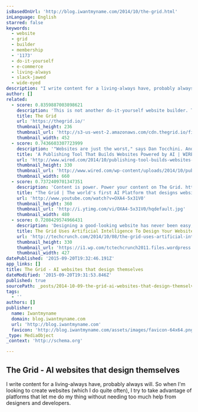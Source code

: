 ```yaml
---
isBasedOnUrl: 'http://blog.iwantmyname.com/2014/10/the-grid.html'
inLanguage: English
starred: false
keywords:
  - website
  - grid
  - builder
  - membership
  - '1173'
  - do-it-yourself
  - e-commerce
  - living-always
  - slack-jawed
  - wide-eyed
description: "I write content for a living-always have, probably always will. So when I'm looking to create websites (which I do quite often), I try to take advantage of platforms that let me do my thing without needing too much help from designers and developers."
author: []
related:
  - score: 0.8359887003898621
    description: 'This is not another do-it-yourself website builder. The Grid harnesses the power of artificial intelligence to take everything you throw at it - videos, images, text, urls and more - and automatically shape them into a custom website unique to you. As your needs grow, it evolves with you, effortlessly adapting to your needs.'
    title: The Grid
    url: 'https://thegrid.io/'
    thumbnail_height: 236
    thumbnail_url: 'http://s3-us-west-2.amazonaws.com/cdn.thegrid.io/fixtures/images/no_more_zuck.png'
    thumbnail_width: 452
  - score: 0.7436603307723999
    description: '"Websites are just the worst," says Dan Tocchini. And his former profession? Surprise! Website designer. Tocchini learned to loathe website work, oddly enough, after a stint selling European diamonds to small Bay Area jewelers. It was the mid-2000s, and he was lugging a backpack full of stones from retailer to retailer.'
    title: 'A Publishing Tool That Builds Websites Powered by AI | WIRED'
    url: 'http://www.wired.com/2014/10/publishing-tool-builds-websites-powered-ai/'
    thumbnail_height: 330
    thumbnail_url: 'http://www.wired.com/wp-content/uploads/2014/10/pubtool-ft.jpg'
    thumbnail_width: 660
  - score: 0.7372409701347351
    description: 'Content is power. Power your content on The Grid. http://www.thegrid.io This is not another do-it-yourself website builder. The Grid harnesses the power of artificial intelligence to take everything you throw at it - videos, images, text, urls and more - and automatically shape them into a custom website unique to you.'
    title: "The Grid | The world's first AI Platform that designs websites."
    url: 'http://www.youtube.com/watch?v=OXA4-5x31V0'
    thumbnail_height: 360
    thumbnail_url: 'http://i.ytimg.com/vi/OXA4-5x31V0/hqdefault.jpg'
    thumbnail_width: 480
  - score: 0.7208429574966431
    description: 'Designing a good-looking website has never been easy, and while many services promise to let you build a site without ever having to touch any code, you quickly reach their limits if you want to have a more advanced site. The Grid, which is launching its crowdfunding campaign today, promises to do away with all of this.'
    title: The Grid Uses Artificial Intelligence To Design Your Websites For You
    url: 'http://techcrunch.com/2014/10/08/the-grid-uses-artificial-intelligence-to-design-your-websites-for-you/'
    thumbnail_height: 330
    thumbnail_url: 'https://i1.wp.com/tctechcrunch2011.files.wordpress.com/2014/10/tiled.jpg?fit=440%2C330'
    thumbnail_width: 427
datePublished: '2015-09-20T19:32:46.191Z'
app_links: []
title: The Grid - AI websites that design themselves
dateModified: '2015-09-20T19:31:53.846Z'
published: true
sourcePath: _posts/2014-10-09-the-grid-ai-websites-that-design-themselves.md
tags:
  - ''
authors: []
publisher:
  name: Iwantmyname
  domain: blog.iwantmyname.com
  url: 'http://blog.iwantmyname.com'
  favicon: 'http://blog.iwantmyname.com/assets/images/favicon-64x64.png'
_type: MediaObject
_context: 'http://schema.org'

---
```

<article style=""><h1>The Grid - AI websites that design themselves</h1><p>I write content for a living-always have, probably always will. So when I'm looking to create websites (which I do quite often), I try to take advantage of platforms that let me do my thing without needing too much help from designers and developers.</p></article>